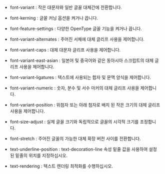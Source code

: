* font-variant : 작은 대문자와 일반 글꼴 대체간에 전환합니다.

* font-kerning : 글꼴 커닝 옵션을 켜거나 끕니다.

* font-feature-settings : 다양한 OpenType 글꼴 기능을 켜거나 끕니다.

* font-variant-alternates : 주어진 서체에 대체 글리프 사용을 제어합니다.

* font-variant-caps : 대체 대문자 글리프 사용을 제어합니다.

* font-variant-east-asian : 일본어 및 중국어와 같은 동아시아 스크립트의 대체 글리프 사용을 제어합니다.

* font-variant-ligatures : 텍스트에 사용되는 합자 및 문맥 양식을 제어합니다.

* font-variant-numeric : 숫자, 분수 및 서수 마커의 대체 글리프 사용을 제어합니다.

* font-variant-position : 위첨자 또는 아래 첨자로 배치 된 작은 크기의 대체 글리프 사용을 제어합니다.

* font-size-adjust : 실제 글꼴 크기와 독립적으로 글꼴의 시각적 크기를 조정합니다.

* font-stretch : 주어진 글꼴의 가능한 대체 확장 버전 사이를 전환합니다.

* text-underline-position : text-decoration-line 속성 밑줄 값을 사용하여 설정된 밑줄의 위치를 ​​지정하십시오.

* text-rendering : 텍스트 렌더링 최적화를 수행하십시오.